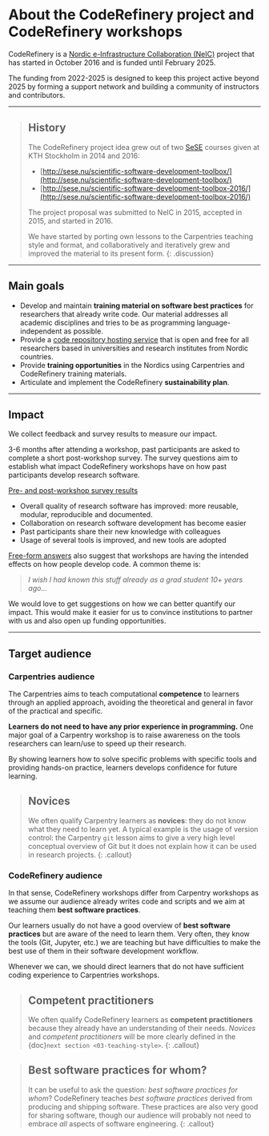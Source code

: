 # About the CodeRefinery project and CodeRefinery workshops

CodeRefinery is a
[Nordic e-Infrastructure Collaboration (NeIC)](https://neic.no/)
project that has started in October 2016 and is
funded until February 2025.

The funding from 2022-2025 is designed to keep this project active
beyond 2025 by forming a support network and building a community of
instructors and contributors.

---

> ## History
>
> The CodeRefinery project idea grew out of two [SeSE](http://sese.nu) courses given at KTH Stockholm in 2014 and 2016:
> - [http://sese.nu/scientific-software-development-toolbox/](http://sese.nu/scientific-software-development-toolbox/)
> - [http://sese.nu/scientific-software-development-toolbox-2016/](http://sese.nu/scientific-software-development-toolbox-2016/)
>
> The project proposal was submitted to NeIC in 2015, accepted in 2015, and started in 2016.
>
> We have started by porting own lessons to the Carpentries teaching style and
> format, and collaboratively and iteratively grew and improved the material to
> its present form.
{: .discussion}

---

## Main goals

- Develop and maintain **training material on software best practices** for researchers that already write code. Our material addresses all academic disciplines and tries to be as programming language-independent as possible.
- Provide a [code repository hosting service](https://coderefinery.org/repository/) that is open and free for all researchers based in universities and research institutes from Nordic countries.
- Provide **training opportunities** in the Nordics using Carpentries and CodeRefinery training materials.
- Articulate and implement the CodeRefinery **sustainability plan**.

---

## Impact

We collect feedback and survey results to measure our impact.

3-6 months after attending a workshop, past participants are asked to complete a short post-workshop survey.
The survey questions aim to establish what impact CodeRefinery workshops have on how past participants develop
research software.

[Pre- and post-workshop survey results](https://coderefinery.org/about/impact/)

- Overall quality of research software has improved: more reusable, modular, reproducible and documented.
- Collaboration on research software development has become easier
- Past participants share their new knowledge with colleagues
- Usage of several tools is improved, and new tools are adopted

[Free-form answers](https://coderefinery.org/#what-do-our-participants-say-after-attending-a-workshop)
also suggest that workshops are having the intended effects on how people develop code. A common theme is:
> *I wish I had known this stuff already as a grad student 10+ years ago...*

We would love to get suggestions on how we can better quantify our impact. This
would make it easier for us to convince institutions to partner with us and
also open up funding opportunities.

---

## Target audience

### Carpentries audience

The Carpentries aims to teach computational **competence** to learners through an applied approach, avoiding the theoretical and general in favor of the practical and specific.

**Learners do not need to have any prior experience in programming.**  One major goal of a Carpentry workshop is to raise awareness on the tools researchers can learn/use to speed up their research.

By showing learners how to solve specific problems with specific tools and providing hands-on practice, learners develops confidence for future learning.

> ## Novices
> We often qualify Carpentry learners as **novices**: they do not know what they need to learn yet. A typical example is the usage of version control: the Carpentry `git` lesson aims to give a very high level conceptual overview of Git but it does not explain how it can be used in research projects.
{: .callout}


### CodeRefinery audience

In that sense, CodeRefinery workshops differ from Carpentry workshops as we assume our audience already writes code and scripts and we aim at teaching them **best software practices**.

Our learners usually do not have a good overview of **best software practices** but are aware of the need to learn them. Very often, they know the tools (Git, Jupyter, etc.) we are teaching but have difficulties to make the best use of them in their software development workflow.

Whenever we can, we should direct learners that do not have sufficient coding experience to Carpentries workshops.

> ## Competent practitioners
> We often qualify CodeRefinery learners as **competent practitioners** because they already have an understanding of their needs.
> *Novices* and *competent practitioners* will be more clearly defined in the {doc}`next section <03-teaching-style>`.
{: .callout}

> ## Best software practices for whom?
> It can be useful to ask the question: *best software practices for whom*?
> CodeRefinery teaches *best software practices* derived from producing and
> shipping software. These practices are also very good for sharing software,
> though our audience will probably not need to embrace *all* aspects of
> software engineering.
{: .callout}
